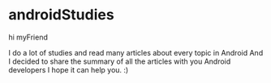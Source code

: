 # androidStudies

hi myFriend

I do a lot of studies and read many articles about every topic in Android
And I decided to share the summary of all the articles with you Android developers
I hope it can help you. :)
